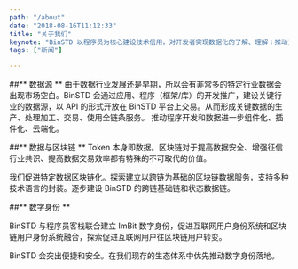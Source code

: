 ```yaml
---
path: "/about"
date: "2018-08-16T11:12:33"
title: "关于我们"
keynote: "BinSTD 以程序员为核心建设技术信用，对开发者实现数据化的了解、理解；推动开发生态建设，发行技术生态标准数字资产STD，建立技术生态底层的公用数据服务资源，区块链跨链云服务。"
tags: ["新闻"]

---
```



##** 数据源 **
由于数据行业发展还是早期，所以会有非常多的特定行业数据会出现市场空白。BinSTD 会通过应用、程序（框架/库）的开发推广，建设关键行业的数据源，以 API 的形式开放在 BinSTD 平台上交易。从而形成关键数据的生产、处理加工、交易、使用全链条服务。
推动程序开发和数据进一步组件化、插件化、云端化。


##** 数据与区块链 ** 
Token 本身即数据。区块链对于提高数据安全、增强征信行业共识、提高数据交易效率都有特殊的不可取代的价值。

我们促进特定数据区块链化。探索建立以跨链为基础的区块链数据服务，支持多种技术语言的封装。逐步建设 BinSTD 的跨链基础链和状态数据链。

##** 数字身份 ** 

BinSTD 与程序员客栈联合建立 ImBit 数字身份，促进互联网用户身份系统和区块链用户身份系统融合，探索促进互联网用户往区块链用户转变。

BinSTD 会突出便捷和安全。在我们现存的生态体系中优先推动数字身份落地。

